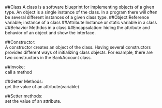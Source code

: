 ##Class
A class is a software blueprint for implementing objects of a given type. An object is a single instance of the class. In a program there will often be several different instances of a given class type.
##Object
Reference variable; instance of a class
##Attribute
Instance or static variable in a class
##Behavior
Methdos in a class
##Encapsulation: hiding the attribute and behavior of an object and show the interface.

##Constructor: 
<br>A constructor creates an object of the class. Having several constructors provides different ways of initializing class objects. For example, there are two constructors in the BankAccount class.

##Invoke: 
<br>call a method

##Getter Methods: 
<br>get the value of an attribute(variable)

##Setter methods: 
<br>set the value of an attribute.
